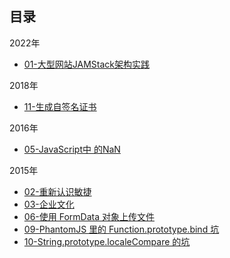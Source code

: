 目录
---

2022年

* [01-大型网站JAMStack架构实践](2022/01-jamstack-architecture-practice-in-large-scale-website.md)

2018年

* [11-生成自签名证书](2018/11-create-self-signed-ssl-certificate.md)

2016年

* [05-JavaScript中 的NaN](2016/05-JavaScript%E4%B8%AD%E7%9A%84NaN.md)

2015年

* [02-重新认识敏捷](2015/02-%E9%87%8D%E6%96%B0%E8%AE%A4%E8%AF%86%E6%95%8F%E6%8D%B7.md)
* [03-企业文化](2015/03-%E4%BC%81%E4%B8%9A%E6%96%87%E5%8C%96.md)
* [06-使用 FormData 对象上传文件](2015/06-%E4%BD%BF%E7%94%A8FormData%E5%AF%B9%E8%B1%A1%E4%B8%8A%E4%BC%A0%E6%96%87%E4%BB%B6.md)
* [09-PhantomJS 里的 Function.prototype.bind 坑](2015/09-PhantomJS%E9%87%8C%E7%9A%84Function.prototype.bind%E5%9D%91.md)
* [10-String.prototype.localeCompare 的坑](2015/10-String.prototype.localeCompare%E7%9A%84%E5%9D%91.md)